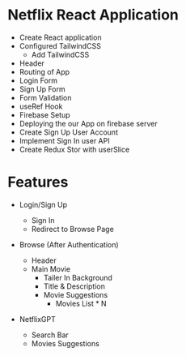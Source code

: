 # Netflix React Application

- Create React application
- Configured TailwindCSS
  - Add TailwindCSS
- Header
- Routing of App
- Login Form
- Sign Up Form
- Form Validation
- useRef Hook
- Firebase Setup
- Deploying the our App on firebase server
- Create Sign Up User Account
- Implement Sign In user API
- Create Redux Stor with userSlice

# Features
- Login/Sign Up
  - Sign In
  - Redirect to Browse Page
- Browse (After Authentication)

  - Header
  - Main Movie
    - Tailer In Background
    - Title & Description
    - Movie Suggestions
      - Movies List \* N

- NetflixGPT
  - Search Bar
  - Movies Suggestions
